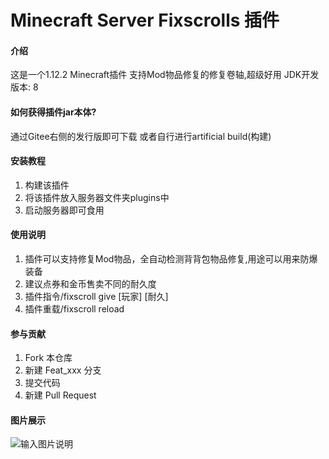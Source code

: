 # Minecraft Server Fixscrolls 插件

#### 介绍
这是一个1.12.2 Minecraft插件 支持Mod物品修复的修复卷轴,超级好用
JDK开发版本: 8

#### 如何获得插件jar本体?
通过Gitee右侧的发行版即可下载
或者自行进行artificial build(构建)


#### 安装教程

1.  构建该插件
2.  将该插件放入服务器文件夹plugins中
3.  启动服务器即可食用

#### 使用说明

1.  插件可以支持修复Mod物品，全自动检测背背包物品修复,用途可以用来防爆装备
2.  建议点券和金币售卖不同的耐久度
3.  插件指令/fixscroll give [玩家] [耐久]
4.  插件重载/fixscroll reload 

#### 参与贡献

1.  Fork 本仓库
2.  新建 Feat_xxx 分支
3.  提交代码
4.  新建 Pull Request


#### 图片展示
![输入图片说明](https://foruda.gitee.com/images/1709544693183764893/b286f4bc_5687596.png "2024-03-04_17.27.13.png")